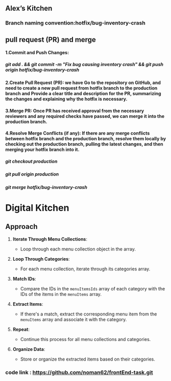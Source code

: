 ## Alex’s Kitchen
### Branch naming convention:hotfix/bug-inventory-crash
## pull request (PR) and merge
#### 1.Commit and Push Changes: 
##### git add . && git commit -m "Fix bug causing inventory crash" && git push origin hotfix/bug-inventory-crash
#### 2.Create Pull Request (PR): we have Go to the repository on GitHub, and need to create a new pull request from  hotfix branch to the production branch and Provide a clear title and description for the PR, summarizing the changes and explaining why the hotfix is necessary.
#### 3.Merge PR: Once  PR has received approval from the necessary reviewers and any required checks have passed, we can merge it into the production branch.
#### 4.Resolve Merge Conflicts (if any): If there are any merge conflicts between hotfix branch and the production branch, resolve them locally by checking out the production branch, pulling the latest changes, and then merging your hotfix branch into it.

##### git checkout production
##### git pull origin production
##### git merge hotfix/bug-inventory-crash

# Digital Kitchen

## Approach

1. **Iterate Through Menu Collections**: 
   - Loop through each menu collection object in the array.

2. **Loop Through Categories**: 
   - For each menu collection, iterate through its categories array.

3. **Match IDs**: 
   - Compare the IDs in the `menuItemsIds` array of each category with the IDs of the items in the `menuItems` array.

4. **Extract Items**: 
   - If there's a match, extract the corresponding menu item from the `menuItems` array and associate it with the category.

5. **Repeat**: 
   - Continue this process for all menu collections and categories.

6. **Organize Data**: 
   - Store or organize the extracted items based on their categories.

### code link : https://github.com/noman62/frontEnd-task.git
